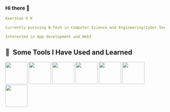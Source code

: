 ### Hi there 👋



<!--
**cr3ativ3cod3r/cr3ativ3cod3r** is a ✨ _special_ ✨ repository because its `README.md` (this file) appears on your GitHub profile.

Here are some ideas to get you started:

- 🔭 I’m currently working on ...
- 🌱 I’m currently learning ...
- 👯 I’m looking to collaborate on ...
- 🤔 I’m looking for help with ...
- 💬 Ask me about ...
- 📫 How to reach me: ...
- 😄 Pronouns: ...
- ⚡ Fun fact: ...
-->
```yaml
Keerthan K K

Currently pursuing B-Tech in Computer Science and Engineering(Cyber Security) in Amrita Vishwa Vidyapeetham Amritapuri

Interested in App development and Web3
```
<h2> 🚀 &nbsp;Some Tools I Have Used and Learned</h2>
<p align="left">

  <img src="https://cdn.jsdelivr.net/gh/devicons/devicon@latest/icons/flutter/flutter-original.svg" width="70" height="70"/>
  
  <img src="https://cdn.jsdelivr.net/gh/devicons/devicon@latest/icons/djangorest/djangorest-line.svg" width="70" height="70"/>
  
  <img src="https://cdn.jsdelivr.net/gh/devicons/devicon@latest/icons/react/react-original.svg" width="70" height="70"/>
  <img src="https://cdn.jsdelivr.net/gh/devicons/devicon@latest/icons/python/python-original.svg" width="70" height="70"/>
          
  <img src="https://cdn.jsdelivr.net/gh/devicons/devicon@latest/icons/c/c-original.svg" width="70" height="70"/>
  
  <img src="https://cdn.jsdelivr.net/gh/devicons/devicon@latest/icons/solidity/solidity-plain.svg" width="70" height="70"/>
           
  
  <img src="https://cdn.jsdelivr.net/gh/devicons/devicon@latest/icons/figma/figma-original.svg" width="70" height="70"/>

  
  
          
          
          
  
  
          
          
          
</p>
